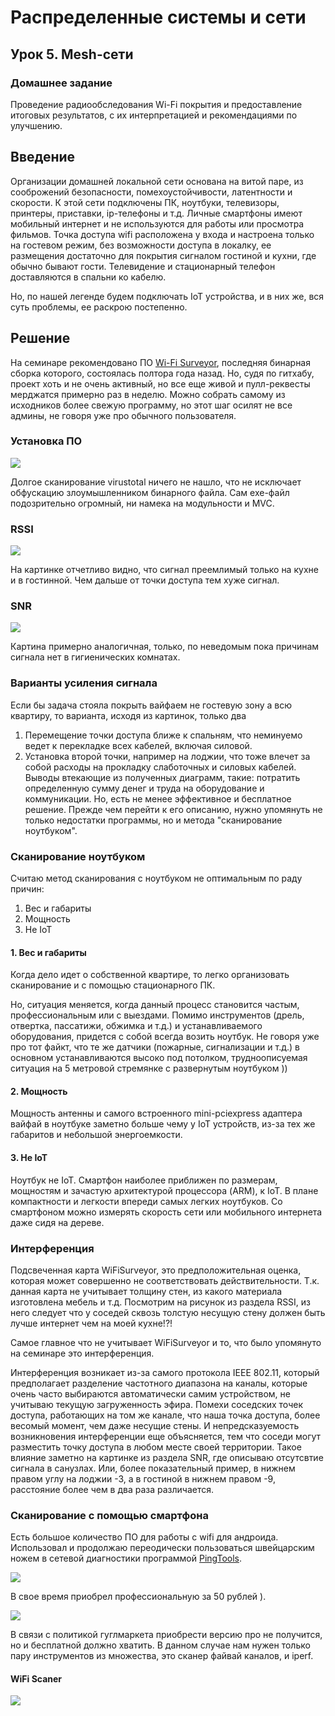 # Распределенные системы и сети

## Урок 5. Mesh-сети

### Домашнее задание

Проведение радиообследования Wi-Fi покрытия и предоставление итоговых результатов, с их интерпретацией и рекомендациями по улучшению.

## Введение 
Организации домашней локальной сети основана на витой паре, из сооброжений безопасности, помехоустойчивости, латентности и скорости. К этой сети подключены ПК, ноутбуки, телевизоры, принтеры, приставки, ip-телефоны и т.д. Личные смартфоны имеют мобильный интернет и не используются для работы или просмотра фильмов.
Точка доступа wifi расположена у входа и настроена только на гостевом режим, без возможности доступа в локалку, ее размещения достаточно для покрытия сигналом гостиной и кухни, где обычно бывают гости.  Телевидение и стационарный телефон доставляются в спальни ко кабелю.

Но, по нашей легенде будем подключать IoT устройства, и в них же, вся суть проблемы, ее раскрою постепенно.

## Решение 

На семинаре рекомендовано ПО [Wi-Fi Surveyor](https://github.com/ecoAPM/WiFiSurveyor), последняя бинарная сборка которого, состоялась полтора года назад. Но, судя по гитхабу, проект хоть и не очень активный, но все еще живой и пулл-реквесты мерджатся примерно раз в неделю. Можно собрать самому из исходников более свежую программу, но этот шаг осилят не все админы, не говоря уже про обычного пользователя.

### Установка ПО

<img src=pics/00.png>

Долгое сканирование virustotal ничего не нашло, что не исключает обфускацию злоумышленником бинарного файла. Сам exe-файл подозрительно огромный, ни намека на модульности и MVC.

### RSSI

<img src=pics/01.png>

На картинке отчетливо видно, что сигнал преемлимый только на кухне и в гостинной. Чем дальше от точки доступа тем хуже сигнал.

### SNR

<img src=pics/02.png>

Картина примерно аналогичная, только, по неведомым пока причинам сигнала нет в гигиенических комнатах.

### Варианты усиления сигнала

Если бы задача стояла покрыть вайфаем не гостевую зону а всю квартиру, то варианта, исходя из картинок, только два
1. Перемещение точки доступа ближе к спальням, что неминуемо ведет к перекладке всех кабелей, включая силовой.
2. Установка второй точки, например на лоджии, что тоже влечет за собой расходы на прокладку слаботочных и силовых кабелей.
Выводы втекающие из полученных диаграмм, такие: потратить определенную сумму денег и труда на оборудование и коммуникации.
Но, есть не менее эффективное и бесплатное решение. Прежде чем перейти к его описанию, нужно упомянуть не только недостатки программы, но и метода "сканирование ноутбуком".

### Сканирование ноутбуком

Считаю метод сканирования с ноутбуком не оптимальным по раду причин:
1. Вес и габариты
2. Мощность
3. Не IoT

#### 1. Вес и габариты

Когда дело идет о собственной квартире, то легко организовать сканирование и с помощью стационарного ПК.

Но, ситуация меняется, когда данный процесс становится частым, профессиональным или с выездами. Помимо инструментов (дрель, отвертка, пассатижи, обжимка и т.д.) и устанавливаемого оборудования, придется с собой всегда возить ноутбук. Не говоря уже про тот файкт, что те же датчики (пожарные, сигнализации и т.д.) в основном устанавливаются высоко под потолком, трудноописуемая ситуация на 5 метровой стремянке с развернутым ноутбуком ))

#### 2. Мощность 
Мощность антенны и самого встроенного mini-pciexpress адаптера вайфай в ноутбуке заметно больше чему у IoT устройств, из-за тех же габаритов и небольшой энергоемкости.

#### 3. Не IoT

Ноутбук не IoT.
Смартфон наиболее приближен по размерам, мощностям и зачастую архитектурой процессора (ARM), к IoT.
В плане компактности и легкости впереди самых легких ноутбуков.
Со смартфоном можно измерять скорость сети или мобильного интернета даже сидя на дереве. 

### Интерференция

Подсвеченная карта WiFiSurveyor, это предположительная оценка, которая может совершенно не соответствовать действительности. Т.к. данная карта не учитывает толщину стен, из какого материала изготовлена мебель и т.д. 
Посмотрим на рисунок из раздела RSSI, из него следует что у соседей сквозь толстую несущую стену должен быть лучше интернет чем на моей кухне!?!

Самое главное что не учитывает WiFiSurveyor и то, что было упомянуто на семинаре это интерференция.

Интерференция возникает из-за самого протокола IEEE 802.11, который предполагает разделение частотного диапазона на каналы, которые очень часто выбираются автоматически самим устройством, не учитываю текущую загруженность эфира. Помехи соседских точек доступа, работающих на том же канале, что наша точка доступа, более весомый момент, чем даже несущие стены. И непредсказуемость возникновения интерференции еще объясняется, тем что соседи могут разместить точку доступа в любом месте своей территории. Такое влияние заметно на картинке из раздела SNR, где описываю отсутсвтие сигнала в санузлах. Или, более показательный пример, в нижнем правом углу на лоджии -3, а в гостиной в нижнем правом -9, расстояние более чем в два раза различается.


### Сканирование с помощью смартфона

Есть большое количество ПО для работы с wifi для андроида. Использовал и продолжаю переодически пользоваться швейцарским ножем в сетевой диагностики программой [PingTools](https://play.google.com/store/apps/details?id=ua.com.streamsoft.pingtools).

<img src=pics/03.png>

В свое время приобрел профессиональную за 50 рублей ). 

<img src=pics/04.jpg>

В связи с политикой гуглмаркета приобрести версию про не получится, но и бесплатной должно хватить. 
В данном случае нам нужен только пару инструментов из множества, это сканер файвай каналов, и iperf.

#### WiFi Scaner

<img src=pics/05.jpg>


